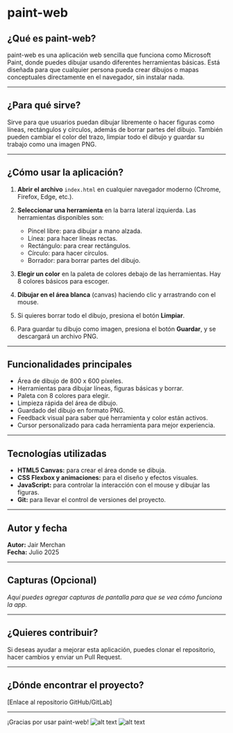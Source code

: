 # paint-web

## ¿Qué es paint-web?

paint-web es una aplicación web sencilla que funciona como Microsoft Paint, donde puedes dibujar usando diferentes herramientas básicas. Está diseñada para que cualquier persona pueda crear dibujos o mapas conceptuales directamente en el navegador, sin instalar nada.

---

## ¿Para qué sirve?

Sirve para que usuarios puedan dibujar libremente o hacer figuras como líneas, rectángulos y círculos, además de borrar partes del dibujo. También pueden cambiar el color del trazo, limpiar todo el dibujo y guardar su trabajo como una imagen PNG.

---

## ¿Cómo usar la aplicación?

1. **Abrir el archivo** `index.html` en cualquier navegador moderno (Chrome, Firefox, Edge, etc.).

2. **Seleccionar una herramienta** en la barra lateral izquierda. Las herramientas disponibles son:
   - Pincel libre: para dibujar a mano alzada.
   - Línea: para hacer líneas rectas.
   - Rectángulo: para crear rectángulos.
   - Círculo: para hacer círculos.
   - Borrador: para borrar partes del dibujo.

3. **Elegir un color** en la paleta de colores debajo de las herramientas. Hay 8 colores básicos para escoger.

4. **Dibujar en el área blanca** (canvas) haciendo clic y arrastrando con el mouse.

5. Si quieres borrar todo el dibujo, presiona el botón **Limpiar**.

6. Para guardar tu dibujo como imagen, presiona el botón **Guardar**, y se descargará un archivo PNG.

---

## Funcionalidades principales

- Área de dibujo de 800 x 600 píxeles.
- Herramientas para dibujar líneas, figuras básicas y borrar.
- Paleta con 8 colores para elegir.
- Limpieza rápida del área de dibujo.
- Guardado del dibujo en formato PNG.
- Feedback visual para saber qué herramienta y color están activos.
- Cursor personalizado para cada herramienta para mejor experiencia.

---

## Tecnologías utilizadas

- **HTML5 Canvas:** para crear el área donde se dibuja.
- **CSS Flexbox y animaciones:** para el diseño y efectos visuales.
- **JavaScript:** para controlar la interacción con el mouse y dibujar las figuras.
- **Git:** para llevar el control de versiones del proyecto.

---

## Autor y fecha

**Autor:** Jair Merchan  
**Fecha:** Julio 2025

---

## Capturas (Opcional)

_Aquí puedes agregar capturas de pantalla para que se vea cómo funciona la app._

---

## ¿Quieres contribuir?

Si deseas ayudar a mejorar esta aplicación, puedes clonar el repositorio, hacer cambios y enviar un Pull Request.

---

## ¿Dónde encontrar el proyecto?

[Enlace al repositorio GitHub/GitLab]

---

¡Gracias por usar paint-web!
![alt text](image.png)
![alt text](image-1.png)